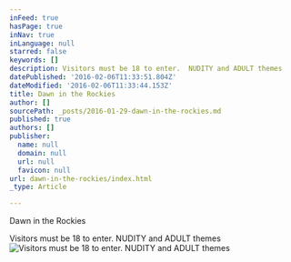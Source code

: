 ```yaml
---
inFeed: true
hasPage: true
inNav: true
inLanguage: null
starred: false
keywords: []
description: Visitors must be 18 to enter.  NUDITY and ADULT themes
datePublished: '2016-02-06T11:33:51.804Z'
dateModified: '2016-02-06T11:33:44.153Z'
title: Dawn in the Rockies
author: []
sourcePath: _posts/2016-01-29-dawn-in-the-rockies.md
published: true
authors: []
publisher:
  name: null
  domain: null
  url: null
  favicon: null
url: dawn-in-the-rockies/index.html
_type: Article

---
```

Dawn in the Rockies

Visitors must be 18 to enter.  NUDITY and ADULT themes
![Visitors must be 18 to enter.  NUDITY and ADULT themes](https://s3-us-west-2.amazonaws.com/the-grid-img/p/337711db8b095b42f943f0d64abd46d3b1dcf7c7.jpg)